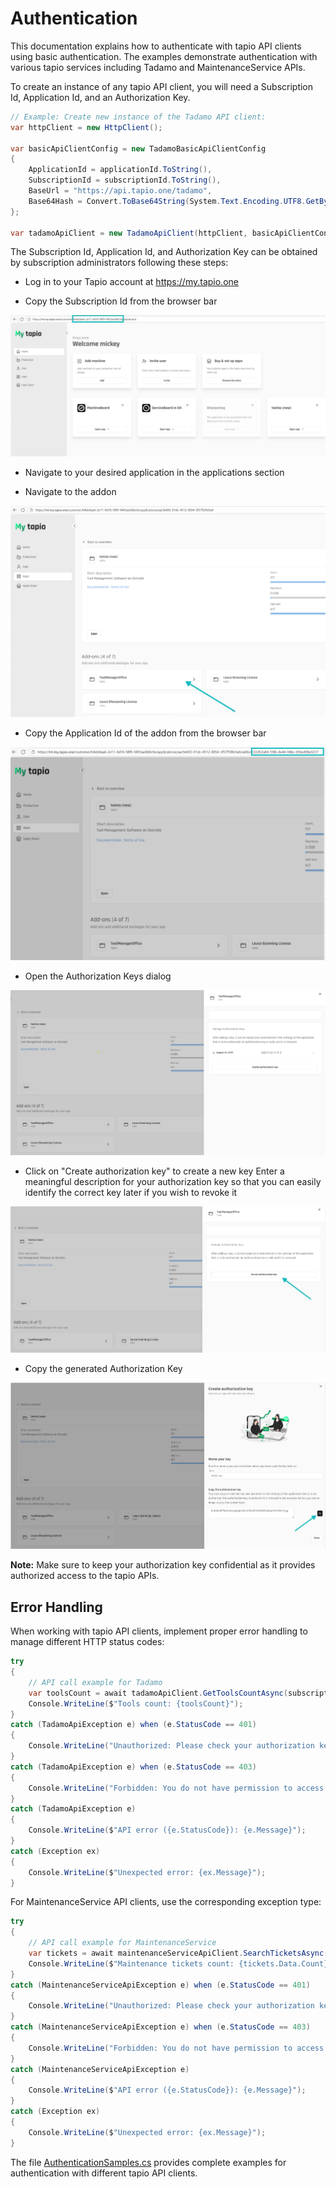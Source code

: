 # Authentication

This documentation explains how to authenticate with tapio API clients using basic authentication. The examples demonstrate authentication with various tapio services including Tadamo and MaintenanceService APIs.

To create an instance of any tapio API client, you will need a Subscription Id, Application Id, and an Authorization Key.

```csharp
// Example: Create new instance of the Tadamo API client:
var httpClient = new HttpClient();

var basicApiClientConfig = new TadamoBasicApiClientConfig
{
    ApplicationId = applicationId.ToString(),
    SubscriptionId = subscriptionId.ToString(),
    BaseUrl = "https://api.tapio.one/tadamo",
    Base64Hash = Convert.ToBase64String(System.Text.Encoding.UTF8.GetBytes(authorizationKey))
};

var tadamoApiClient = new TadamoApiClient(httpClient, basicApiClientConfig);
```

The Subscription Id, Application Id, and Authorization Key can be obtained by subscription administrators following these steps:

- Log in to your Tapio account at <https://my.tapio.one>

- Copy the Subscription Id from the browser bar

![Subscription Id](SelectSubscriptionId.png "Subscription Id")

- Navigate to your desired application in the applications section

- Navigate to the addon

![Authorization Key Step 1](Auth0.png "Navigate to Add-ons")

- Copy the Application Id of the addon from the browser bar

![Application Id](SelectApplicationId.png "Application Id")

- Open the Authorization Keys dialog

![Authorization Key Step 2](Auth1.png "Authorization Keys Dialog")

- Click on "Create authorization key" to create a new key
  Enter a meaningful description for your authorization key so that you can easily identify the correct key later if you wish to revoke it

![Authorization Key Step 3](Auth2.png "Create New Key")

- Copy the generated Authorization Key

![Authorization Key Step 4](Auth3.png "Copy Authorization Key")

**Note:** Make sure to keep your authorization key confidential as it provides authorized access to the tapio APIs.

## Error Handling

When working with tapio API clients, implement proper error handling to manage different HTTP status codes:

```csharp
try
{
    // API call example for Tadamo
    var toolsCount = await tadamoApiClient.GetToolsCountAsync(subscriptionId);
    Console.WriteLine($"Tools count: {toolsCount}");
}
catch (TadamoApiException e) when (e.StatusCode == 401)
{
    Console.WriteLine("Unauthorized: Please check your authorization key and credentials.");
}
catch (TadamoApiException e) when (e.StatusCode == 403)
{
    Console.WriteLine("Forbidden: You do not have permission to access this resource.");
}
catch (TadamoApiException e)
{
    Console.WriteLine($"API error ({e.StatusCode}): {e.Message}");
}
catch (Exception ex)
{
    Console.WriteLine($"Unexpected error: {ex.Message}");
}
```

For MaintenanceService API clients, use the corresponding exception type:

```csharp
try
{
    // API call example for MaintenanceService
    var tickets = await maintenanceServiceApiClient.SearchTicketsAsync(subscriptionId, new TicketsSearchRequest());
    Console.WriteLine($"Maintenance tickets count: {tickets.Data.Count}");
}
catch (MaintenanceServiceApiException e) when (e.StatusCode == 401)
{
    Console.WriteLine("Unauthorized: Please check your authorization key and credentials.");
}
catch (MaintenanceServiceApiException e) when (e.StatusCode == 403)
{
    Console.WriteLine("Forbidden: You do not have permission to access this resource.");
}
catch (MaintenanceServiceApiException e)
{
    Console.WriteLine($"API error ({e.StatusCode}): {e.Message}");
}
catch (Exception ex)
{
    Console.WriteLine($"Unexpected error: {ex.Message}");
}
```

The file [AuthenticationSamples.cs](https://github.com/tapioone/tapio-samples/blob/master/Source/Tapio.Authentication/Tapio.Authentication/AuthenticationSamples.cs) provides complete examples for authentication with different tapio API clients.
